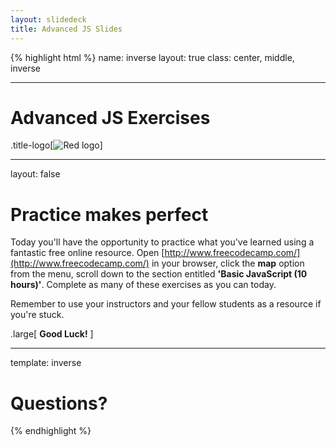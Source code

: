 ```yaml
---
layout: slidedeck
title: Advanced JS Slides
---
```


{% highlight html %}
name: inverse
layout: true
class: center, middle, inverse

---

# Advanced JS Exercises

.title-logo[![Red logo](/public/img/red-logo-white.svg)]

---
layout: false

# Practice makes perfect

Today you'll have the opportunity to practice what you've learned using a fantastic free online resource.
Open [http://www.freecodecamp.com/](http://www.freecodecamp.com/) in your browser, click the **map** option from the menu, scroll down to the section entitled **'Basic JavaScript (10 hours)'**. Complete as many of these exercises as you can today. 

Remember to use your instructors and your fellow students as a resource if you're stuck.

.large[ **Good Luck!** ]

---

template: inverse

# Questions?

{% endhighlight %}